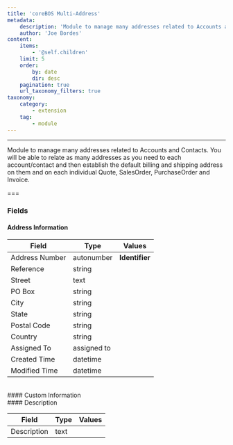 ```yaml
---
title: 'coreBOS Multi-Address'
metadata:
    description: 'Module to manage many addresses related to Accounts and Contacts. You will be able to relate as many addresses as you need to each account/contact and then establish the default billing and shipping address on them and on each individual Quote, SalesOrder, PurchaseOrder and Invoice.'
    author: 'Joe Bordes'
content:
    items:
        - '@self.children'
    limit: 5
    order:
        by: date
        dir: desc
    pagination: true
    url_taxonomy_filters: true
taxonomy:
    category:
        - extension
    tag:
        - module
---
```

---
Module to manage many addresses related to Accounts and Contacts. You will be able to relate as many addresses as you need to each account/contact and then establish the default billing and shipping address on them and on each individual Quote, SalesOrder, PurchaseOrder and Invoice.

===

### Fields

#### Address Information

<table class="table table-striped">
<thead>
<tr class="header">
<th>Field</th>
<th>Type</th>
<th>Values</th>
</tr>
</thead>
<tbody>
<tr>
<td>Address Number</td>
<td>autonumber</td>
<td><strong>Identifier</strong></td>
</tr>
<tr>
<td>Reference</td>
<td>string</td>
<td></td>
</tr>
<tr>
<td>Street</td>
<td>text</td>
<td></td>
</tr>
<tr>
<td>PO Box</td>
<td>string</td>
<td></td>
</tr>
<tr>
<td>City</td>
<td>string</td>
<td></td>
</tr>
<tr>
<td>State</td>
<td>string</td>
<td></td>
</tr>
<tr>
<td>Postal Code</td>
<td>string</td>
<td></td>
</tr>
<tr>
<td>Country</td>
<td>string</td>
<td></td>
</tr>
<tr>
<td>Assigned To</td>
<td>assigned to</td>
<td></td>
</tr>
<tr>
<td>Created Time</td>
<td>datetime</td>
<td></td>
</tr>
<tr>
<td>Modified Time</td>
<td>datetime</td>
<td></td>
</tr>
</tbody>
</table>
<br>
#### Custom Information
<br>
#### Description

<table class="table table-striped">
<thead>
<tr class="header">
<th>Field</th>
<th>Type</th>
<th>Values</th>
</tr>
</thead>
<tbody>
<tr>
<td>Description</td>
<td>text</td>
<td></td>
</tr>
</tbody>
</table>
